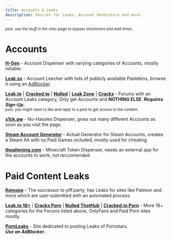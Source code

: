 ```yaml
---
title: Accounts & Leaks
description: Sources for Leaks, Account Generators and more.
---
```


<sub>*psst. use the stuff in the misc page to bypass shorteners and wait times.*</sub>

# Accounts  

[**H-Gen**](https://h-gen.to) - Account Dispenser with varying categories of Accounts, mostly reliable. 

[**Leak.sx**](https://leak.sx) - Account Leecher with lists of publicly available Pastebins, browse it using an [AdBlocker](https://ublockorigin.com/).  

[**Leak.to**](https://leak.to/forum/21-premium-accounts/) | [**Cracked.to**](https://cracked.to/Forum-Accounts) | [**Nulled**](https://nulled.to/forum/43-accounts/) | [**Leak Zone**](https://leakzone.net/Forum-Accounts) | [**Crackx**](https://crackx.to/Forum-Accounts) - Forums with an Account Leaks category, Only get Accounts and __NOTHING ELSE__.   **_Requires Sign-Up._**  
<sub>psst. you might need to like and reply to a post to get access to the content.</sub>

[**s1ck.pw**](https://s1ck.pw/dispenser.php) - No-Hassles Dispenser, gives out many different Accounts as soon as you visit the page.  

[**Steam Account Generator**](https://accgen.cathook.club/) - Actual Generator for Steam Accounts, creates a Steam Alt with no Paid Games included, mostly used for cheating.  

[**thealtening.com**](https://thealtening.com/free/free-minecraft-alts) - Minecraft Token Dispenser, needs an external app for the accounts to work, not reccomended. 

# Paid Content Leaks

[**Kemono**](https://kemono.party/) - The successor to yiff.party, has Leaks for sites like Patreon and more which are user-submitted with an automated process.  

[**Leak.to 18+**](https://leak.to/forum/24-18/) | [**Crackx Porn**](https://crackx.to/Forum-Porn) | [**Nulled ThotHub**](https://www.nulled.to/forum/223-thothub/) | [**Cracked.to Porn**](https://cracked.to/Forum-Porn) - More 18+ categories for the Forums listed above, OnlyFans and Paid Porn sites mostly.

[**PornLeaks**](https://pornleaks.in/) - Site dedicated to posting Leaks of Pornstars.  
**_Use an AdBlocker._**
